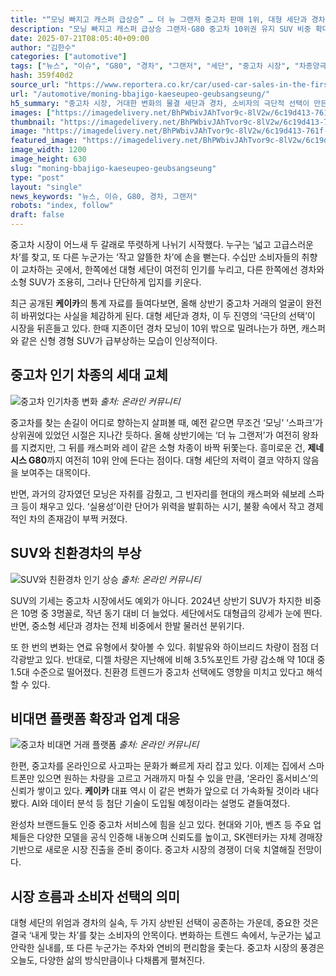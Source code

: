```yaml
---
title: "“모닝 빠지고 캐스퍼 급상승” … 더 뉴 그랜저 중고차 판매 1위, 대형 세단과 경차 양극화 심화"
description: "모닝 빠지고 캐스퍼 급상승 그랜저·G80 중고차 10위권 유지 SUV 비중 확대, 디젤은 퇴조 흐름 ..."
date: 2025-07-21T08:05:40+09:00
author: "김한수"
categories: ["automotive"]
tags: ["뉴스", "이슈", "G80", "경차", "그랜저", "세단", "중고차 시장", "차종양극화리포트", "세대별차량선호도"]
hash: 359f40d2
source_url: "https://www.reportera.co.kr/car/used-car-sales-in-the-first-half-of-the-year/"
url: "/automotive/moning-bbajigo-kaeseupeo-geubsangseung/"
h5_summary: "중고차 시장, 거대한 변화의 물결 세단과 경차, 소비자의 극단적 선택이 만든 '두 얼굴'"
images: ["https://imagedelivery.net/BhPWbivJAhTvor9c-8lV2w/6c19d413-761f-4707-3690-ebe12aa11700/public", "https://imagedelivery.net/BhPWbivJAhTvor9c-8lV2w/358c5d6c-1ddb-4a7f-6814-9937948d1700/public", "https://imagedelivery.net/BhPWbivJAhTvor9c-8lV2w/ca8eecf4-fc41-4547-f0a3-d7b437f1da00/public", "https://imagedelivery.net/BhPWbivJAhTvor9c-8lV2w/64fa86ce-666c-462e-1eff-6284026fcf00/public"]
thumbnail: "https://imagedelivery.net/BhPWbivJAhTvor9c-8lV2w/6c19d413-761f-4707-3690-ebe12aa11700/public"
image: "https://imagedelivery.net/BhPWbivJAhTvor9c-8lV2w/6c19d413-761f-4707-3690-ebe12aa11700/public"
featured_image: "https://imagedelivery.net/BhPWbivJAhTvor9c-8lV2w/6c19d413-761f-4707-3690-ebe12aa11700/public"
image_width: 1200
image_height: 630
slug: "moning-bbajigo-kaeseupeo-geubsangseung"
type: "post"
layout: "single"
news_keywords: "뉴스, 이슈, G80, 경차, 그랜저"
robots: "index, follow"
draft: false
---
```


중고차 시장이 어느새 두 갈래로 뚜렷하게 나뉘기 시작했다. 누구는 ‘넓고 고급스러운 차’를 찾고, 또 다른 누군가는 ‘작고 알뜰한 차’에 손을 뻗는다. 수십만 소비자들의 취향이 교차하는 곳에서, 한쪽에선 대형 세단이 여전히 인기를 누리고, 다른 한쪽에선 경차와 소형 SUV가 조용히, 그러나 단단하게 입지를 키운다.

최근 공개된 **케이카**의 통계 자료를 들여다보면, 올해 상반기 중고차 거래의 얼굴이 완전히 바뀌었다는 사실을 체감하게 된다. 대형 세단과 경차, 이 두 진영의 ‘극단의 선택’이 시장을 뒤흔들고 있다. 한때 지존이던 경차 모닝이 10위 밖으로 밀려나는가 하면, 캐스퍼와 같은 신형 경형 SUV가 급부상하는 모습이 인상적이다.

## 중고차 인기 차종의 세대 교체

![중고차 인기차종 변화](https://imagedelivery.net/BhPWbivJAhTvor9c-8lV2w/358c5d6c-1ddb-4a7f-6814-9937948d1700/public)
*출처: 온라인 커뮤니티*


중고차를 찾는 손길이 어디로 향하는지 살펴볼 때, 예전 같으면 무조건 ‘모닝’ ‘스파크’가 상위권에 있었던 시절은 지나간 듯하다. 올해 상반기에는 ‘더 뉴 그랜저’가 여전히 왕좌를 지켰지만, 그 뒤를 캐스퍼와 레이 같은 소형 차종이 바짝 뒤쫓는다. 흥미로운 건, **제네시스 G80**까지 여전히 10위 안에 든다는 점이다. 대형 세단의 저력이 결코 약하지 않음을 보여주는 대목이다.

반면, 과거의 강자였던 모닝은 자취를 감췄고, 그 빈자리를 현대의 캐스퍼와 쉐보레 스파크 등이 채우고 있다. ‘실용성’이란 단어가 위력을 발휘하는 시기, 불황 속에서 작고 경제적인 차의 존재감이 부쩍 커졌다.

## SUV와 친환경차의 부상

![SUV와 친환경차 인기 상승](https://imagedelivery.net/BhPWbivJAhTvor9c-8lV2w/ca8eecf4-fc41-4547-f0a3-d7b437f1da00/public)
*출처: 온라인 커뮤니티*


SUV의 기세는 중고차 시장에서도 예외가 아니다. 2024년 상반기 SUV가 차지한 비중은 10명 중 3명꼴로, 작년 동기 대비 더 늘었다. 세단에서도 대형급의 강세가 눈에 띈다. 반면, 중소형 세단과 경차는 전체 비중에서 한발 물러선 분위기다.

또 한 번의 변화는 연료 유형에서 찾아볼 수 있다. 휘발유와 하이브리드 차량이 점점 더 각광받고 있다. 반대로, 디젤 차량은 지난해에 비해 3.5%포인트 가량 감소해 약 10대 중 1.5대 수준으로 떨어졌다. 친환경 트렌드가 중고차 선택에도 영향을 미치고 있다고 해석할 수 있다.

## 비대면 플랫폼 확장과 업계 대응

![중고차 비대면 거래 플랫폼](https://imagedelivery.net/BhPWbivJAhTvor9c-8lV2w/64fa86ce-666c-462e-1eff-6284026fcf00/public)
*출처: 온라인 커뮤니티*


한편, 중고차를 온라인으로 사고파는 문화가 빠르게 자리 잡고 있다. 이제는 집에서 스마트폰만 있으면 원하는 차량을 고르고 거래까지 마칠 수 있을 만큼, ‘온라인 홈서비스’의 신뢰가 쌓이고 있다. **케이카** 대표 역시 이 같은 변화가 앞으로 더 가속화될 것이라 내다봤다. AI와 데이터 분석 등 첨단 기술이 도입될 예정이라는 설명도 곁들여졌다.

완성차 브랜드들도 인증 중고차 서비스에 힘을 싣고 있다. 현대와 기아, 벤츠 등 주요 업체들은 다양한 모델을 공식 인증해 내놓으며 신뢰도를 높이고, SK렌터카는 자체 경매장 기반으로 새로운 시장 진출을 준비 중이다. 중고차 시장의 경쟁이 더욱 치열해질 전망이다.

## 시장 흐름과 소비자 선택의 의미

대형 세단의 위엄과 경차의 실속, 두 가지 상반된 선택이 공존하는 가운데, 중요한 것은 결국 ‘내게 맞는 차’를 찾는 소비자의 안목이다. 변화하는 트렌드 속에서, 누군가는 넓고 안락한 실내를, 또 다른 누군가는 주차와 연비의 편리함을 좇는다. 중고차 시장의 풍경은 오늘도, 다양한 삶의 방식만큼이나 다채롭게 펼쳐진다.
